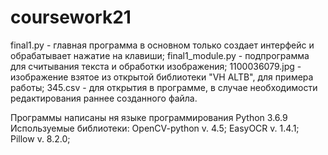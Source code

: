 # coursework21
final1.py - главная программа в основном только создает интерфейс и обрабатывает нажатие на клавиши;
final1_module.py - подпрограмма для считывания текста и обработки изображения;
1100036079.jpg - изображение взятое из открытой библиотеки "VH ALTB", для примера работы;
345.csv - для открытия в программе, в случае необходимости редактирования раннее созданного файла.

Программы написаны ня языке программирования Python 3.6.9 
Используемые библиотеки:
OpenCV-python v. 4.5;
EasyOCR v. 1.4.1;
Pillow v. 8.2.0;